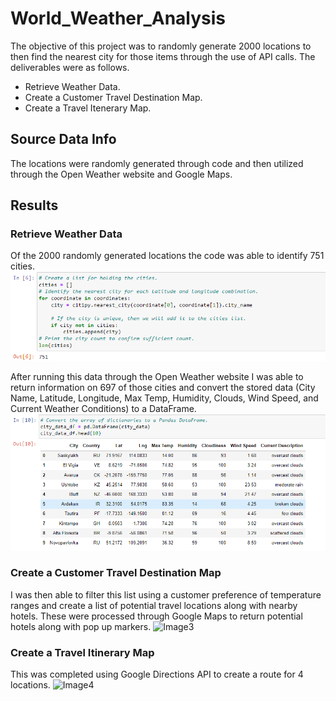 # World_Weather_Analysis
The objective of this project was to randomly generate 2000 locations to then find the nearest city for those items through the use of API calls.
The deliverables were as follows.
- Retrieve Weather Data.
- Create a Customer Travel Destination Map.
- Create a Travel Itenerary Map.

## Source Data Info
The locations were randomly generated through code and then utilized through the Open Weather website and Google Maps.

## Results
### Retrieve Weather Data
Of the 2000 randomly generated locations the code was able to identify 751 cities.
![Image1](city_count.png)

After running this data through the Open Weather website I was able to return information on 697 of those cities and convert the stored data (City Name, Latitude, Longitude, Max Temp, Humidity, Clouds, Wind Speed, and Current Weather Conditions) to a DataFrame.
![Image2](city_df.png)

### Create a Customer Travel Destination Map
I was then able to filter this list using a customer preference of temperature ranges and create a list of potential travel locations along with nearby hotels. These were processed through Google Maps to return potential hotels along with pop up markers.
![Image3](/../main/Vacation_Search/WeatherPy_vacation_map.png.png)

### Create a Travel Itinerary Map
This was completed using Google Directions API to create a route for 4 locations.
![Image4](/../main/Vacation_Itinerary/WeatherPy_travel_map.png)
